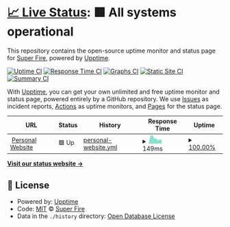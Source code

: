 # [📈 Live Status](https://status.superfi.re): <!--live status--> **🟩 All systems operational**

This repository contains the open-source uptime monitor and status page for [Super Fire](superfi.re), powered by [Upptime](https://github.com/upptime/upptime).

[![Uptime CI](https://github.com/Sup3rFire/status/workflows/Uptime%20CI/badge.svg)](https://github.com/Sup3rFire/status/actions?query=workflow%3A%22Uptime+CI%22)
[![Response Time CI](https://github.com/Sup3rFire/status/workflows/Response%20Time%20CI/badge.svg)](https://github.com/Sup3rFire/status/actions?query=workflow%3A%22Response+Time+CI%22)
[![Graphs CI](https://github.com/Sup3rFire/status/workflows/Graphs%20CI/badge.svg)](https://github.com/Sup3rFire/status/actions?query=workflow%3A%22Graphs+CI%22)
[![Static Site CI](https://github.com/Sup3rFire/status/workflows/Static%20Site%20CI/badge.svg)](https://github.com/Sup3rFire/status/actions?query=workflow%3A%22Static+Site+CI%22)
[![Summary CI](https://github.com/Sup3rFire/status/workflows/Summary%20CI/badge.svg)](https://github.com/Sup3rFire/status/actions?query=workflow%3A%22Summary+CI%22)

With [Upptime](https://upptime.js.org), you can get your own unlimited and free uptime monitor and status page, powered entirely by a GitHub repository. We use [Issues](https://github.com/Sup3rFire/status/issues) as incident reports, [Actions](https://github.com/Sup3rFire/status/actions) as uptime monitors, and [Pages](https://status.superfi.re) for the status page.

<!--start: status pages-->
<!-- This summary is generated by Upptime (https://github.com/upptime/upptime) -->
<!-- Do not edit this manually, your changes will be overwritten -->
<!-- prettier-ignore -->
| URL | Status | History | Response Time | Uptime |
| --- | ------ | ------- | ------------- | ------ |
| <img alt="" src="https://favicons.githubusercontent.com/superfi.re" height="13"> [Personal Website](https://superfi.re) | 🟩 Up | [personal-website.yml](https://github.com/Sup3rFire/status/commits/HEAD/history/personal-website.yml) | <details><summary><img alt="Response time graph" src="./graphs/personal-website/response-time-week.png" height="20"> 149ms</summary><br><a href="https://status.superfi.re/history/personal-website"><img alt="Response time 185" src="https://img.shields.io/endpoint?url=https%3A%2F%2Fraw.githubusercontent.com%2FSup3rFire%2Fstatus%2FHEAD%2Fapi%2Fpersonal-website%2Fresponse-time.json"></a><br><a href="https://status.superfi.re/history/personal-website"><img alt="24-hour response time 201" src="https://img.shields.io/endpoint?url=https%3A%2F%2Fraw.githubusercontent.com%2FSup3rFire%2Fstatus%2FHEAD%2Fapi%2Fpersonal-website%2Fresponse-time-day.json"></a><br><a href="https://status.superfi.re/history/personal-website"><img alt="7-day response time 149" src="https://img.shields.io/endpoint?url=https%3A%2F%2Fraw.githubusercontent.com%2FSup3rFire%2Fstatus%2FHEAD%2Fapi%2Fpersonal-website%2Fresponse-time-week.json"></a><br><a href="https://status.superfi.re/history/personal-website"><img alt="30-day response time 157" src="https://img.shields.io/endpoint?url=https%3A%2F%2Fraw.githubusercontent.com%2FSup3rFire%2Fstatus%2FHEAD%2Fapi%2Fpersonal-website%2Fresponse-time-month.json"></a><br><a href="https://status.superfi.re/history/personal-website"><img alt="1-year response time 185" src="https://img.shields.io/endpoint?url=https%3A%2F%2Fraw.githubusercontent.com%2FSup3rFire%2Fstatus%2FHEAD%2Fapi%2Fpersonal-website%2Fresponse-time-year.json"></a></details> | <details><summary><a href="https://status.superfi.re/history/personal-website">100.00%</a></summary><a href="https://status.superfi.re/history/personal-website"><img alt="All-time uptime 99.29%" src="https://img.shields.io/endpoint?url=https%3A%2F%2Fraw.githubusercontent.com%2FSup3rFire%2Fstatus%2FHEAD%2Fapi%2Fpersonal-website%2Fuptime.json"></a><br><a href="https://status.superfi.re/history/personal-website"><img alt="24-hour uptime 100.00%" src="https://img.shields.io/endpoint?url=https%3A%2F%2Fraw.githubusercontent.com%2FSup3rFire%2Fstatus%2FHEAD%2Fapi%2Fpersonal-website%2Fuptime-day.json"></a><br><a href="https://status.superfi.re/history/personal-website"><img alt="7-day uptime 100.00%" src="https://img.shields.io/endpoint?url=https%3A%2F%2Fraw.githubusercontent.com%2FSup3rFire%2Fstatus%2FHEAD%2Fapi%2Fpersonal-website%2Fuptime-week.json"></a><br><a href="https://status.superfi.re/history/personal-website"><img alt="30-day uptime 100.00%" src="https://img.shields.io/endpoint?url=https%3A%2F%2Fraw.githubusercontent.com%2FSup3rFire%2Fstatus%2FHEAD%2Fapi%2Fpersonal-website%2Fuptime-month.json"></a><br><a href="https://status.superfi.re/history/personal-website"><img alt="1-year uptime 99.29%" src="https://img.shields.io/endpoint?url=https%3A%2F%2Fraw.githubusercontent.com%2FSup3rFire%2Fstatus%2FHEAD%2Fapi%2Fpersonal-website%2Fuptime-year.json"></a></details>

<!--end: status pages-->

[**Visit our status website →**](https://status.superfi.re)

## 📄 License

- Powered by: [Upptime](https://github.com/upptime/upptime)
- Code: [MIT](./LICENSE) © [Super Fire](superfi.re)
- Data in the `./history` directory: [Open Database License](https://opendatacommons.org/licenses/odbl/1-0/)
